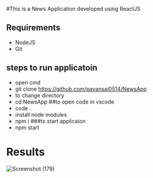 #This is a News Application developed using ReactJS 
## Requirements
- NodeJS
- Git 

## steps to run applicatoin
- open cmd 
- git clone https://github.com/pavansai0514/NewsApp
- to change directory
- cd NewsApp
##to open code in vscode 
- code . 
- install node modules
- npm i
###to start applicaion 
- npm start 
# Results
![Screenshot (179)](https://github.com/user-attachments/assets/2cce5a7d-d79c-43d9-a9c4-561ac0571e58)


